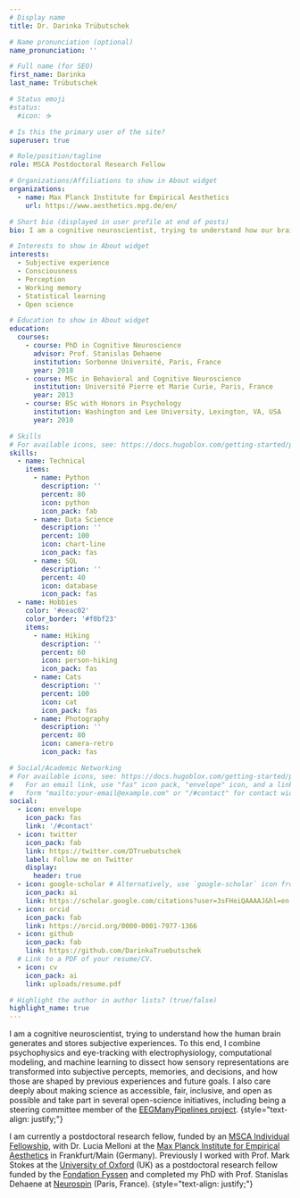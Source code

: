 ```yaml
---
# Display name
title: Dr. Darinka Trübutschek

# Name pronunciation (optional)
name_pronunciation: ''

# Full name (for SEO)
first_name: Darinka
last_name: Trübutschek

# Status emoji
#status:
  #icon: ☕️

# Is this the primary user of the site?
superuser: true

# Role/position/tagline
role: MSCA Postdoctoral Research Fellow

# Organizations/Affiliations to show in About widget
organizations:
  - name: Max Planck Institute for Empirical Aesthetics
    url: https://www.aesthetics.mpg.de/en/

# Short bio (displayed in user profile at end of posts)
bio: I am a cognitive neuroscientist, trying to understand how our brain generates and stores subjective experience. Beyond that, I am also a newly minted mother *2.

# Interests to show in About widget
interests:
  - Subjective experience
  - Consciousness
  - Perception
  - Working memory
  - Statistical learning
  - Open science

# Education to show in About widget
education:
  courses:
    - course: PhD in Cognitive Neuroscience
      advisor: Prof. Stanislas Dehaene
      institution: Sorbonne Université, Paris, France
      year: 2018
    - course: MSc in Behavioral and Cognitive Neuroscience
      institution: Université Pierre et Marie Curie, Paris, France
      year: 2013
    - course: BSc with Honors in Psychology
      institution: Washington and Lee University, Lexington, VA, USA
      year: 2010

# Skills
# For available icons, see: https://docs.hugoblox.com/getting-started/page-builder/#icons
skills:
  - name: Technical
    items:
      - name: Python
        description: ''
        percent: 80
        icon: python
        icon_pack: fab
      - name: Data Science
        description: ''
        percent: 100
        icon: chart-line
        icon_pack: fas
      - name: SQL
        description: ''
        percent: 40
        icon: database
        icon_pack: fas
  - name: Hobbies
    color: '#eeac02'
    color_border: '#f0bf23'
    items:
      - name: Hiking
        description: ''
        percent: 60
        icon: person-hiking
        icon_pack: fas
      - name: Cats
        description: ''
        percent: 100
        icon: cat
        icon_pack: fas
      - name: Photography
        description: ''
        percent: 80
        icon: camera-retro
        icon_pack: fas

# Social/Academic Networking
# For available icons, see: https://docs.hugoblox.com/getting-started/page-builder/#icons
#   For an email link, use "fas" icon pack, "envelope" icon, and a link in the
#   form "mailto:your-email@example.com" or "/#contact" for contact widget.
social:
  - icon: envelope
    icon_pack: fas
    link: '/#contact'
  - icon: twitter
    icon_pack: fab
    link: https://twitter.com/DTruebutschek
    label: Follow me on Twitter
    display:
      header: true
  - icon: google-scholar # Alternatively, use `google-scholar` icon from `ai` icon pack
    icon_pack: ai
    link: https://scholar.google.com/citations?user=3sFHeiQAAAAJ&hl=en
  - icon: orcid
    icon_pack: fab
    link: https://orcid.org/0000-0001-7977-1366
  - icon: github
    icon_pack: fab
    link: https://github.com/DarinkaTruebutschek
  # Link to a PDF of your resume/CV.
  - icon: cv
    icon_pack: ai
    link: uploads/resume.pdf

# Highlight the author in author lists? (true/false)
highlight_name: true
---
```


I am a cognitive neuroscientist, trying to understand how the human brain generates and stores subjective experiences. To this end, I combine psychophysics and eye-tracking with electrophysiology, computational modeling, and machine learning to dissect how sensory representations are transformed into subjective percepts, memories, and decisions, and how those are shaped by previous experiences and future goals. I also care deeply about making science as accessible, fair, inclusive, and open as possible and take part in several open-science initiatives, including being a steering committee member of the [EEGManyPipelines project](https://www.eegmanypipelines.org/).
{style="text-align: justify;"}

I am currently a postdoctoral research fellow, funded by an [MSCA Individual Fellowship](https://cordis.europa.eu/project/id/101023805), with Dr. Lucia Melloni at the [Max Planck Institute for Empirical Aesthetics](https://www.aesthetics.mpg.de/en/research/research-group-neural-circuits-consciousness-and-cognition.html) in Frankfurt/Main (Germany). Previously I worked with Prof. Mark Stokes at the [University of Oxford](https://www.psy.ox.ac.uk/news/in-memoriam-mark-stokes) (UK) as a postdoctoral research fellow funded by the [Fondation Fyssen](https://www.fondationfyssen.fr/en/) and completed my PhD with Prof. Stanislas Dehaene at [Neurospin](https://www.unicog.org/) (Paris, France).
{style="text-align: justify;"}
